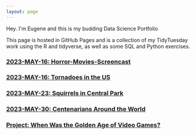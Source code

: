 ```yaml
---
layout: page
---
```


Hey. I'm Eugene and this is my budding Data Science Portfolio

This page is hosted in GitHub Pages and is a collection of my TidyTuesday work using the R and tidyverse, as well as some SQL and Python exercises. 


### [2023-MAY-16: Horror-Movies-Screencast](./2023-MAY-16---Horror-Movies-Screencast.html)

### [2023-MAY-16: Tornadoes in the US](./2023_05_16_tidy_tuesday.html)

### [2023-MAY-23: Squirrels in Central Park](./2023_05_23_tidy_tuesday.html)

### [2023-MAY-30: Centenarians Around the World](./2023-MAY-30---tidy_tuesday.html)

### [Project: When Was the Golden Age of Video Games?](./Project-%20When%20Was%20the%20Golden%20Age%20of%20Video%20Games%20.html)
